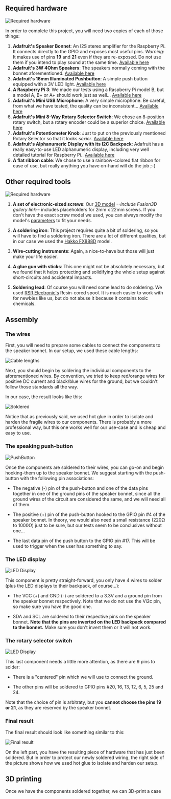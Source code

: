 ## Required hardware

![Required hardware](./img/IMG_0350.png "Required hardware")

In order to complete this project, you will need two copies of each of those things:

1. **Adafruit's Speaker Bonnet**: An I2S stereo amplifier for the Raspberry Pi. It connects directly to the GPIO and exposes most useful pins. *Warning*: It makes use of pins **19** and **21** even if they are re-exposed. Do not use them if you intend to play sound at the same time. [Available here](https://www.adafruit.com/product/3346)
2. **Adafruit's 3W 4Ohm Speakers**: The speakers normally coming with the bonnet aforementioned. [Available here](https://www.adafruit.com/product/3351)
3. **Adafruit's 16mm Illuminated Pushbutton**: A simple push button equipped with a 3V LED light. [Available here](https://www.adafruit.com/product/1479)
4. **A Raspberry Pi 3**: We made our tests using a Raspberry Pi model B, but a model A, B+ or A+ should work just as well... [Available here](https://www.buyapi.ca/product/raspberry-pi-3-model-b-plus/)
5. **Adafruit's Mini USB Microphone**: A very simple microphone. Be careful, from what we have tested, the quality can be inconsistent... [Available here](https://www.adafruit.com/product/3367)
6. **Adafruit's Mini 8-Way Rotary Selector Switch**: We chose an 8-position rotary switch, but a rotary encoder could be a superior choice. [Available here](https://www.adafruit.com/product/2925)
7. **Adafruit's Potentiometer Knob**: Just to put on the previously mentioned Rotary Selector so that it looks *sexier*. [Available here](https://www.adafruit.com/product/2047)
8. **Adafruit's Alphanumeric Display with its I2C Backpack**: Adafruit has a really easy-to-use LED alphanumeric display, including very well detailed tutorial for Raspberry Pi.. [Available here](https://www.adafruit.com/product/1911)
9. **A flat ribbon cable**: We chose to use a rainbow-colored flat ribbon for ease of use, but really anything you have on-hand will do the job ;-)

## Other required tools

![Required hardware](./img/other_hardware.jpg "Required hardware")

1. **A set of electronic-sized screws**: Our [3D model]() *--Include Fusion3D gallery link--* includes placeholders for 2mm x 22mm screws. If you don't have the exact screw model we used, you can always modify the model's [parameters](https://www.youtube.com/watch?v=apkUQKNwHIo) to fit your needs.

2. **A soldering iron**: This project requires quite a bit of soldering, so you will have to find a soldering iron. There are a lot of different qualities, but in our case we used the [Hakko FX888D]( https://www.hakko.com/english/products/hakko_fx888d.html) model.

3. **Wire-cutting instruments**: Again, a nice-to-have but those will just make your life easier.

4. **A glue gun with sticks**: This one might not be absolutely necessary, but we found that it helps protecting and solidifying the whole setup against short-circuits and accidental impacts.

5. **Soldering lead**: Of course you will need some lead to do soldering. We used [RSR Electronic's](https://www.elexp.com/ProductDetails.aspx?item_no=060701&CatId=c98e6dbc-415b-4cfe-8661-15f3ec0b88ec) Resin-cored spool. It is much easier to work with for newbies like us, but do not abuse it because it contains toxic chemicals.

## Assembly

### The wires

First, you will need to prepare some cables to connect the components to the speaker bonnet. In our setup, we used these cable lengths:

![Cable lengths](./img/IMG_0363.jpg "Cable lengths")

Next, you should begin by soldering the individual components to the aforementioned wires. By convention, we tried to keep red/orange wires for positive DC current and black/blue wires for the ground, but we couldn't follow those standards all the way.

In our case, the result looks like this:

![Soldered](./img/soldered.jpg "Soldered elements")

Notice that as previously said, we used hot glue in order to isolate and harden the fragile wires to our components. There is probably a more professional way, but this one works well for our use-case and is cheap and easy to use.

### The speaking push-button

![PushButton](./img/IMG_0384.JPG "LED Push Button")

Once the components are soldered to their wires, you can go-on and begin hooking-them up to the speaker bonnet. We suggest starting with the push-button with the following pin associations:

- The negative (-) pin of the push-button and one of the data pins together in one of the ground pins of the speaker bonnet, since all the ground wires of the circuit are considered the same, and we will need all of them.

- The positive (+) pin of the push-button hooked to the GPIO pin #4 of the speaker bonnet. In theory, we would also need a small resistance (220Ω to 1000Ω) just to be sure, but our tests seem to be conclusives without one...

- The last data pin of the push button to the GPIO pin #17. This will be used to trigger when the user has something to say.

### The LED display

![LED Display](./img/IMG_0387.JPG "LED Display")

This component is pretty straight-forward, you only have 4 wires to solder (plus the LED displays to their backpack, of course...):

- The VCC (+) and GND (-) are soldered to a 3.3V and a ground pin from the speaker bonnet respectively. Note that we do not use the Vi2c pin, so make sure you have the good one.

- SDA and SCL are soldered to their respective pins on the speaker bonnet. **Note that the pins are inverted on the LED backpack compared to the bonnet.** Make sure you don't invert them or it will not work.

### The rotary selector switch

![LED Display](./img/IMG_0389.JPG "LED Display")

This last component needs a little more attention, as there are 9 pins to solder:

- There is a "centered" pin which we will use to connect the ground.

- The other pins will be soldered to GPIO pins #20, 16, 13, 12, 6, 5, 25 and 24.

Note that the choice of pin is arbitraty, but you **cannot choose the pins 19 or 21**, as they are reserved by the speaker bonnet.

### Final result

The final result should look like something similar to this:

![Final result](./img/final.jpg "Final result")

On the left part, you have the resulting piece of hardware that has just been soldered. But in order to protect our newly soldered wiring, the right side of the picture shows how we used hot glue to isolate and harden our setup.

## 3D printing

Once we have the components soldered together, we can 3D-print a case
